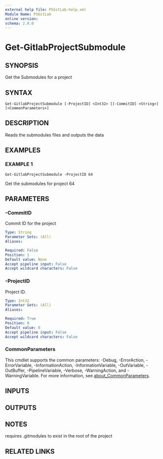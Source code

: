 ```yaml
---
external help file: PSGitLab-help.xml
Module Name: PSGitLab
online version:
schema: 2.0.0
---
```


# Get-GitlabProjectSubmodule

## SYNOPSIS
Get the Submodules for a project

## SYNTAX

```
Get-GitlabProjectSubmodule [-ProjectID] <Int32> [[-CommitID] <String>] [<CommonParameters>]
```

## DESCRIPTION
Reads the submodules files and outputs the data

## EXAMPLES

### EXAMPLE 1
```
Get-GitlabProjectSubmodule -ProjectID 64
```

Get the submodules for project 64

## PARAMETERS

### -CommitID
Commit ID for the project

```yaml
Type: String
Parameter Sets: (All)
Aliases:

Required: False
Position: 1
Default value: None
Accept pipeline input: False
Accept wildcard characters: False
```

### -ProjectID
Project ID.

```yaml
Type: Int32
Parameter Sets: (All)
Aliases:

Required: True
Position: 0
Default value: 0
Accept pipeline input: False
Accept wildcard characters: False
```

### CommonParameters
This cmdlet supports the common parameters: -Debug, -ErrorAction, -ErrorVariable, -InformationAction, -InformationVariable, -OutVariable, -OutBuffer, -PipelineVariable, -Verbose, -WarningAction, and -WarningVariable. For more information, see [about_CommonParameters](http://go.microsoft.com/fwlink/?LinkID=113216).

## INPUTS

## OUTPUTS

## NOTES
requires .gitmodules to exist in the root of the project

## RELATED LINKS
